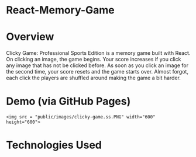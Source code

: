 # React-Memory-Game

<h1>Overview</h1>

Clicky Game: Professional Sports Edition is a memory game built with React. On clicking an image, the game begins. Your score increases if you click any image that has not be clicked before. As soon as you click an image for the second time, your score resets and the game starts over. Almost forgot, each click the players are shuffled around making the game a bit harder.
<br>

# Demo (via GitHub Pages)
    <img src = "public/images/clicky-game.ss.PNG" width="600" height="600">

# Technologies Used

